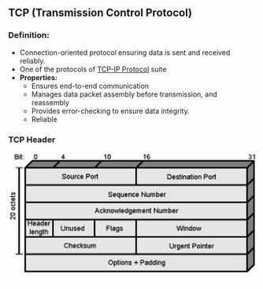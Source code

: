 ## TCP (Transmission Control Protocol)
### Definition:
- Connection-oriented protocol ensuring data is sent and received reliably.
- One of the protocols of [TCP-IP Protocol](401/CS408/TCP-IP%20Protocol.md) suite
- **Properties:**
	- Ensures end-to-end communication
	- Manages data packet assembly before transmission, and reassembly
	- Provides error-checking to ensure data integrity.
	- Reliable

### TCP Header
![](Attachments/TCP.png)
